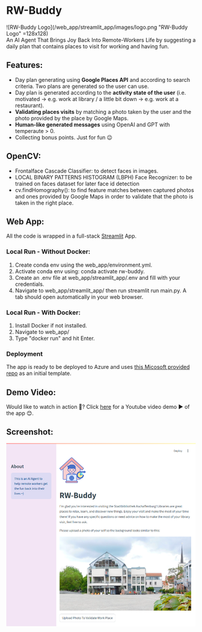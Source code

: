 # RW-Buddy
![RW-Buddy Logo](/web_app/streamlit_app/images/logo.png "RW-Buddy Logo" =128x128)
<br />
An AI Agent That Brings Joy Back Into Remote-Workers Life by suggesting a daily plan that contains places to visit for working and having fun.

## Features:
- Day plan generating using **Google Places API** and according to search criteria. Two plans are generated so the user can use.
- Day plan is generated according to the **activity state of the user** (i.e. motivated -> e.g. work at library / a little bit down -> e.g. work at a restaurant).
- **Validating places visits** by matching a photo taken by the user and the photo provided by the place by Google Maps.
- **Human-like generated messages** using OpenAI and GPT with temperaute > 0.
- Collecting bonus points. Just for fun 😉

## OpenCV:
- Frontalface Cascade Classifier: to detect faces in images.
- LOCAL BINARY PATTERNS HISTOGRAM (LBPH) Face Recognizer: to be trained on faces dataset for later face id detection
- cv.findHomography(): to find feature matches between captured photos and ones provided by Google Maps in order to validate that the photo is taken in the right place.

## Web App:
All the code is wrapped in a full-stack [Streamlit](https://streamlit.io/) App.

### Local Run - Without Docker:
1. Create conda env using the web_app/environment.yml.
2. Activate conda env using: conda activate rw-buddy.
3. Create an .env file at web_app/streamlit_app/.env and fill with your credentials.
4. Navigate to web_app/streamlit_app/ then run streamlit run main.py. A tab should open automatically in your web browser.

### Local Run - With Docker:
1. Install Docker if not installed.
2. Navigate to web_app/
3. Type "docker run" and hit Enter.

### Deployment
The app is ready to be deployed to Azure and uses [this Micosoft provided repo](https://github.com/microsoft/azure-streamlit-chatbot) as an initial template.

## Demo Video:
Would like to watch in action 🤩? Click [here](https://youtu.be/fnhrjF15kyQ) for a Youtube video demo ▶️ of the app 😊.

## Screenshot:
![RW-Buddy Demo Screenshot](/demo/screenshot.png "RW-Buddy Demo Screenshot")

